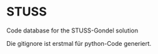 # STUSS
Code database for the STUSS-Gondel solution

Die gitignore ist erstmal für python-Code generiert.